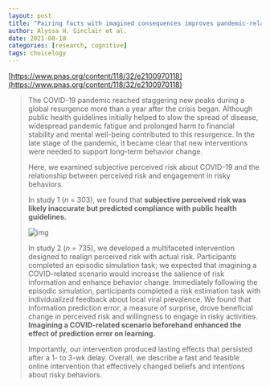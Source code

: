 ```yaml
---
layout: post
title: "Pairing facts with imagined consequences improves pandemic-related risk perception"
author: Alyssa H. Sinclair et al.
date: 2021-08-10
categories: [research, cognitive]
tags: choicelogy
---
```


[https://www.pnas.org/content/118/32/e2100970118](https://www.pnas.org/content/118/32/e2100970118)

> The COVID-19 pandemic reached staggering new peaks during a global resurgence more than a year after the crisis began. Although public health guidelines initially helped to slow the spread of disease, widespread pandemic fatigue and prolonged harm to financial stability and mental well-being contributed to this resurgence. In the late stage of the pandemic, it became clear that new interventions were needed to support long-term behavior change. 
>
> Here, we examined subjective perceived risk about COVID-19 and the relationship between perceived risk and engagement in risky behaviors. 
>
> In study 1 (*n* = 303), we found that **subjective perceived risk was likely inaccurate but predicted compliance with public health guidelines.** 
>
> ![img](https://www.pnas.org/content/pnas/118/32/e2100970118/F1.large.jpg?width=800&height=600&carousel=1)
>
> In study 2 (*n* = 735), we developed a multifaceted intervention designed to realign perceived risk with actual risk. Participants completed an episodic simulation task; we expected that imagining a COVID-related scenario would increase the salience of risk information and enhance behavior change. Immediately following the episodic simulation, participants completed a risk estimation task with individualized feedback about local viral prevalence. We found that information prediction error, a measure of surprise, drove beneficial change in perceived risk and willingness to engage in risky activities. **Imagining a COVID-related scenario beforehand enhanced the effect of prediction error on learning.** 
>
> Importantly, our intervention produced lasting effects that persisted after a 1- to 3-wk delay. Overall, we describe a fast and feasible online intervention that effectively changed beliefs and intentions about risky behaviors.
